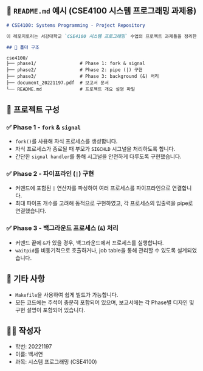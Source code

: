 
## 📘 `README.md` 예시 (CSE4100 시스템 프로그래밍 과제용)

```markdown
# CSE4100: Systems Programming - Project Repository

이 레포지토리는 서강대학교 `CSE4100 시스템 프로그래밍` 수업의 프로젝트 과제들을 정리한 공간입니다.

## 📁 폴더 구조

```
```
cse4100/
├── phase1/                # Phase 1: fork & signal
├── phase2/                # Phase 2: pipe (|) 구현
├── phase3/                # Phase 3: background (&) 처리
├── document_20221197.pdf  # 보고서 문서
└── README.md              # 프로젝트 개요 설명 파일
```


## 🧩 프로젝트 구성

### ✅ Phase 1 - `fork` & `signal`  
- `fork()`를 사용해 자식 프로세스를 생성합니다.  
- 자식 프로세스가 종료될 때 부모가 `SIGCHLD` 시그널을 처리하도록 합니다.  
- 간단한 `signal handler`를 통해 시그널을 안전하게 다루도록 구현했습니다.

### ✅ Phase 2 - 파이프라인 (`|`) 구현  
- 커맨드에 포함된 `|` 연산자를 파싱하여 여러 프로세스를 파이프라인으로 연결합니다.  
- 최대 파이프 개수를 고려해 동적으로 구현하였고, 각 프로세스의 입출력을 pipe로 연결했습니다.

### ✅ Phase 3 - 백그라운드 프로세스 (`&`) 처리  
- 커맨드 끝에 `&`가 있을 경우, 백그라운드에서 프로세스를 실행합니다.  
- `waitpid`를 비동기적으로 호출하거나, job table을 통해 관리할 수 있도록 설계되었습니다.

## 🧠 기타 사항
- `Makefile`을 사용하여 쉽게 빌드가 가능합니다.
- 모든 코드에는 주석이 충분히 포함되어 있으며, 보고서에는 각 Phase별 디자인 및 구현 설명이 포함되어 있습니다.

## 🙋‍♂️ 작성자
- 학번: 20221197  
- 이름: 백서연  
- 과목: 시스템 프로그래밍 (CSE4100)
